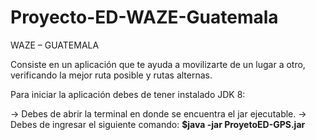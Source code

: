 # Proyecto-ED-WAZE-Guatemala

WAZE – GUATEMALA 

Consiste en un aplicación que te ayuda a movilizarte de un lugar a otro,
verificando la mejor ruta posible y rutas alternas. 

Para iniciar la aplicación debes de tener instalado JDK 8:

→ Debes de abrir la terminal en donde se encuentra el jar ejecutable.
→ Debes de ingresar el siguiente comando: **$java -jar ProyetoED-GPS.jar**
